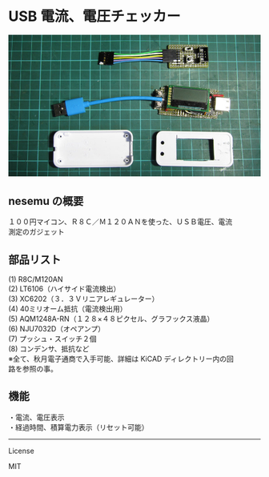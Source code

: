 USB 電流、電圧チェッカー
=========
![USB_Checker](USB_Checker.jpg)

## nesemu の概要   

１００円マイコン、Ｒ８Ｃ／Ｍ１２０ＡＮを使った、ＵＳＢ電圧、電流   
測定のガジェット   
   
## 部品リスト

(1) R8C/M120AN   
(2) LT6106（ハイサイド電流検出）   
(3) XC6202（３．３Ｖリニアレギュレーター）   
(4) 40ミリオーム抵抗（電流検出用）   
(5) AQM1248A-RN（１２８×４８ピクセル、グラフックス液晶）   
(6) NJU7032D（オペアンプ）   
(7) プッシュ・スイッチ２個   
(8) コンデンサ、抵抗など   
※全て、秋月電子通商で入手可能、詳細は KiCAD ディレクトリー内の回   
路を参照の事。   
   
## 機能

・電流、電圧表示   
・経過時間、積算電力表示（リセット可能）   
   
---
License

MIT
